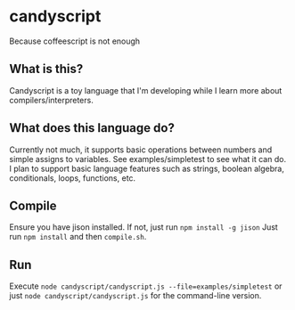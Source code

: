# candyscript
Because coffeescript is not enough

What is this?
-------------

Candyscript is a toy language that I'm developing
while I learn more about compilers/interpreters.

What does this language do?
---------------------------
Currently not much, it supports basic operations between numbers
and simple assigns to variables. See examples/simpletest to see
what it can do. I plan to support basic language features
such as strings, boolean algebra, conditionals, loops, functions, etc.

Compile
-------
Ensure you have jison installed. If not, just run `npm install -g jison`
Just run `npm install` and then `compile.sh`.

Run
---
Execute `node candyscript/candyscript.js --file=examples/simpletest`
or just `node candyscript/candyscript.js` for the command-line version.